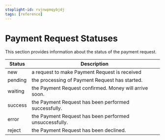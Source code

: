 ```yaml
---
stoplight-id: rvjnwpmqybjdj
tags: [reference]
---
```


# Payment Request Statuses

This section provides information about the status of the payment request.

| Status  | Description                                            |
| ------- | ------------------------------------------------------ |
| new     | a request to make Payment Request is received          |
| pending | the processing of Payment Request has started.         |
| waiting | the Payment Request confirmed. Money will arrive soon. |
| success | the Payment Request has been performed successfully.   |
| error   | the Payment Request has been performed unsuccessfully. |
| reject  | the Payment Request has been declined.                 |
